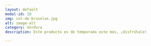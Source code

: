 ```yaml
---
layout: default
modal-id: 19
img: col-de-bruselas.jpg
alt: image-alt
category: Verdura
description: Este producto es de temporada este mes, ¡disfrútalo!

---
```

